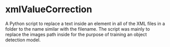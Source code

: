 # xmlValueCorrection

A Python script to replace a text inside an element in all of the XML files in a folder to the name similar with the filename. The script was mainly to replace the images path inside <filename>  for the purpose of training an object detection model.
